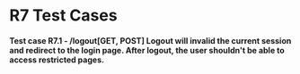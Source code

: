 # R7 Test Cases

#### Test case R7.1 - /logout[GET, POST] Logout will invalid the current session and redirect to the login page. After logout, the user shouldn't be able to access restricted pages.
